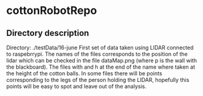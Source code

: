 # cottonRobotRepo

## Directory description

Directory: ./testData/16-june
First set of data taken using LIDAR connected to raspebrrypi. The names of the files corresponds to the position of the lidar which can be checked in the file dataMap.png (where p is the wall with the blackboard). The files with and h at the end of the name where taken at the height of the cotton balls. In some files there will be points corresponding to the legs of the person holding the LIDAR, hopefully this points will be easy to spot and leave out of the analysis.